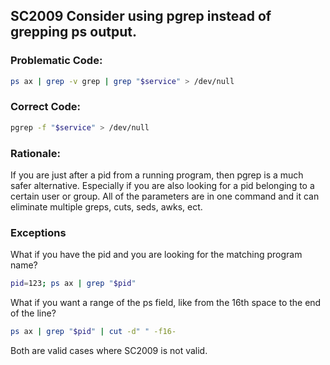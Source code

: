 ## SC2009 Consider using pgrep instead of grepping ps output.

### Problematic Code:

```sh
ps ax | grep -v grep | grep "$service" > /dev/null
```

### Correct Code:

```sh
pgrep -f "$service" > /dev/null
```

### Rationale:

If you are just after a pid from a running program, then pgrep is a much safer alternative. Especially if you are also looking for a pid belonging to a certain user or group. All of the parameters are in one command and it can eliminate multiple greps, cuts, seds, awks, ect.

### Exceptions

What if you have the pid and you are looking for the matching program name?

```sh
pid=123; ps ax | grep "$pid"
```

What if you want a range of the ps field, like from the 16th space to the end of the line?

```sh
ps ax | grep "$pid" | cut -d" " -f16-
```

Both are valid cases where SC2009 is not valid.

